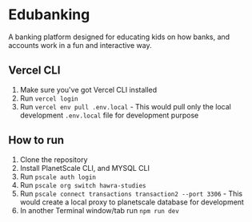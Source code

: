 # Edubanking
A banking platform designed for educating kids on how banks, and accounts work in a fun and interactive way.

## Vercel CLI
1. Make sure you've got Vercel CLI installed
2. Run `vercel login`
3. Run `vercel env pull .env.local` - This would pull only the local development `.env.local` file for development purpose

## How to run
1. Clone the repository
2. Install PlanetScale CLI, and MYSQL CLI
3. Run `pscale auth login`
4. Run `pscale org switch hawra-studies`
5. Run `pscale connect transactions transaction2 --port 3306` - This would create a local proxy to planetscale database for development
6. In another Terminal window/tab run `npm run dev`